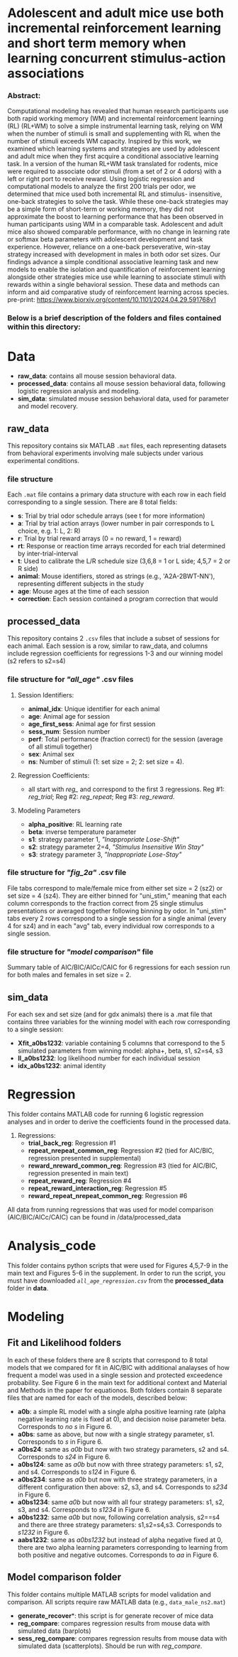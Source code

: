 # Adolescent and adult mice use both incremental reinforcement learning and short term memory when learning concurrent stimulus-action associations
### Abstract: 
Computational modeling has revealed that human research participants use both rapid working memory (WM) and incremental reinforcement learning (RL) (RL+WM) to solve a simple instrumental learning task, relying on WM when the number of stimuli is small and supplementing with RL when the number of stimuli exceeds WM capacity. Inspired by this work, we examined which learning systems and strategies are used by adolescent and adult mice when they first acquire a conditional associative learning task. In a version of the human RL+WM task translated for rodents, mice were required to associate odor stimuli (from a set of 2 or 4 odors) with a left or right port to receive reward. Using logistic regression and computational models to analyze the first 200 trials per odor, we determined that mice used both incremental RL and stimulus- insensitive, one-back strategies to solve the task. While these one-back strategies may be a simple form of short-term or working memory, they did not approximate the boost to learning performance that has been observed in human participants using WM in a comparable task. Adolescent and adult mice also showed comparable performance, with no change in learning rate or softmax beta parameters with adolescent development and task experience. However, reliance on a one-back perseverative, win-stay strategy increased with development in males in both odor set sizes. Our findings advance a simple conditional associative learning task and new models to enable the isolation and quantification of reinforcement learning alongside other strategies mice use while learning to associate stimuli with rewards within a single behavioral session. These data and methods can inform and aid comparative study of reinforcement learning across species.  
pre-print: https://www.biorxiv.org/content/10.1101/2024.04.29.591768v1
<br />
  



### Below is a brief description of the folders and files contained within this directory:  
# Data

- **raw_data**: contains all mouse session behavioral data.
- **processed_data**: contains all mouse session behavioral data, following logistic regression analysis and modeling.
- **sim_data**: simulated mouse session behavioral data, used for parameter and model recovery.

## raw_data
This repository contains six MATLAB `.mat` files, each representing datasets from behavioral experiments involving male subjects under various experimental conditions.

### file structure

Each `.mat` file contains a primary data structure with each row in each field corresponding to a single session. There are 8 total fields:

- **s**: Trial by trial odor schedule arrays (see t for more information)
- **a**: Trial by trial action arrays (lower number in pair corresponds to L choice, e.g. 1: L, 2: R)
- **r**: Trial by trial reward arrays (0 = no reward, 1 = reward)
- **rt**: Response or reaction time arrays recorded for each trial determined by inter-trial-interval
- **t**: Used to calibrate the L/R schedule size (3,6,8 = 1 or L side; 4,5,7 = 2 or R side)
- **animal**: Mouse identifiers, stored as strings (e.g., 'A2A-2BWT-NN'), representing different subjects in the study
- **age**: Mouse ages at the time of each session
- **correction**: Each session contained a program correction that would

## processed_data
This repository contains 2 `.csv` files that include a subset of sessions for each animal. Each session is a row, similar to raw_data, and columns include regression coefficients for regressions 1-3 and our winning model (s2 refers to s2=s4)

### file structure for *"all_age"* .csv files

1. Session Identifiers:
    - **animal_idx**: Unique identifier for each animal
    - **age**: Animal age for session
    - **age_first_sess**: Animal age for first session
    - **sess_num**: Session number
    - **perf**: Total performance (fraction correct) for the session (average of all stimuli together)
    - **sex**: Animal sex
    - **ns**: Number of stimuli (1: set size = 2; 2: set size = 4).

2. Regression Coefficients:
    - all start with *reg_* and correspond to the first 3 regressions. Reg #1: *reg_trial*; Reg #2: *reg_repeat*; Reg #3: *reg_reward*.
   
3. Modeling Parameters
    - **alpha_positive**: RL learning rate
    - **beta**: inverse temperature parameter
    - **s1**: strategy parameter 1, *"Inappropriate Lose-Shift"*
    - **s2**: strategy parameter 2=4, *"Stimulus Insensitive Win Stay"*
    - **s3**: strategy parameter 3, *"Inappropriate Lose-Stay"*

### file structure for *"fig_2a"* .csv file
File tabs correspond to male/female mice from either set size = 2 (sz2) or set size = 4 (sz4). They are either binned for "uni_stim," meaning that each column corresponds to the fraction correct from 25 single stimulus presentations or averaged together following binning by odor. In "uni_stim" tabs every 2 rows correspond to a single session for a single animal (every 4 for sz4) and in each "avg" tab, every individual row corresponds to a single session.

### file structure for *"model comparison"* file
Summary table of AIC/BIC/AICc/CAIC for 6 regressions for each session run for both males and females in set size = 2. 

## sim_data
For each sex and set size (and for gdx animals) there is a .mat file that contains three variables for the winning model with each row corresponding to a single session:
  - **Xfit_a0bs1232**: variable containing 5 columns that correspond to the 5 simulated parameters from winning model: alpha+, beta, s1, s2=s4, s3
  - **ll_a0bs1232**: log likelihood number for each individual session
  - **idx_a0bs1232**: animal identity 


# Regression 
This folder contains MATLAB code for running 6 logistic regression analyses and in order to derive the coefficients found in the processed data. 

1. Regressions:
   - **trial_back_reg**: Regression #1
   - **repeat_nrepeat_common_reg**: Regression #2 (tied for AIC/BIC, regression presented in supplemental)
   - **reward_nreward_common_reg**: Regression #3 (tied for AIC/BIC, regression presented in main text)
   - **repeat_reward_reg**: Regression #4
   - **repeat_reward_interaction_reg**: Regression #5
   - **reward_repeat_nrepeat_common_reg**: Regression #6


All data from running regressions that was used for model comparison (AIC/BIC/AICc/CAIC) can be found in /data/processed_data

# Analysis_code

This folder contains python scripts that were used for Figures 4,5,7-9 in the main text and Figures 5-6 in the supplement. In order to run the script, you must have downloaded *`all_age_regression.csv`* from the **processed_data** folder in **data**. 

# Modeling

## Fit and Likelihood folders
In each of these folders there are 8 scripts that correspond to 8 total models that we compared for fit in AIC/BIC with additional analayses of how frequent a model was used in a single session and protected exceedence probability. See Figure 6 in the main text for additional context and Material and Methods in the paper for equationos. Both folders contain 8 separate files that are named for each of the models, described below: 
  - **a0b**: a simple RL model with a single alpha positive learning rate (alpha negative learning rate is fixed at 0), and decision noise parameter beta. Corresponds to *no s* in Figure 6.
  - **a0bs**: same as above, but now with a single strategy parameter, s1. Corresponds to *s* in Figure 6.
  - **a0bs24**: same as *a0b* but now with two strategy parameters, s2 and s4. Corresponds to *s24* in Figure 6.
  - **a0bs124**: same as *a0b* but now with three strategy parameters: s1, s2, and s4. Corresponds to *s124* in Figure 6.
  - **a0bs234**: same as *a0b* but now with three strategy parameters, in a different configuration then above: s2, s3, and s4. Corresponds to *s234* in Figure 6.
  - **a0bs1234**: same *a0b* but now with all four strategy parameters: s1, s2, s3, and s4. Corresponds to *s1234* in Figure 6.
  - **a0bs1232**: same *a0b* but now, following correlation analysis, s2==s4 and there are three strategy parameters: s1,s2=s4,s3. Corresponds to *s1232* in Figure 6.
  - **aabs1232**: same as *a0bs1232* but instead of alpha negative fixed at 0, there are two alpha learning parameters corresponding to learning from both positive and negative outcomes. Corresponds to *aa* in Figure 6.

## Model comparison folder
This folder contains multiple MATLAB scripts for model validation and comparison. All scripts require raw MATLAB data (e.g., `data_male_ns2.mat`)
  - **generate_recover***: this script is for generate recover of mice data 
  - **reg_compare**: compares regression results from mouse data with simulated data (barplots)
  - **sess_reg_compare**: compares regression results from mouse data with simulated data (scatterplots). Should be run with *reg_compare*.
